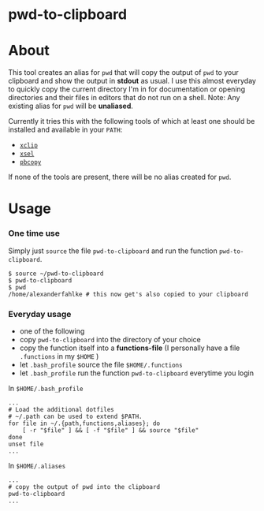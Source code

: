 pwd-to-clipboard
================

# About

This tool creates an alias for ```pwd``` that will copy the output of ```pwd``` to your clipboard and show the output in **stdout** as usual.
I use this almost everyday to quickly copy the current directory I'm in for documentation or opening directories and their files in editors that do not run on a shell.
Note: Any existing alias for ```pwd``` will be **unaliased**.

Currently it tries this with the following tools of which at least one should be installed and available in your ```PATH```:

- [```xclip```](http://linux.die.net/man/1/xclip "man page xclip")
- [```xsel```](http://linux.die.net/man/1/xsel "man page xsel")
- [```pbcopy```](https://developer.apple.com/library/mac/documentation/Darwin/Reference/ManPages/man1/pbcopy.1.html "man page pbcopy")

If none of the tools are present, there will be no alias created for ```pwd```.

# Usage

### One time use

Simply just ```source``` the file ```pwd-to-clipboard``` and run the function ```pwd-to-clipboard```.

	$ source ~/pwd-to-clipboard
	$ pwd-to-clipboard
	$ pwd
	/home/alexanderfahlke # this now get's also copied to your clipboard

### Everyday usage

- one of the following
 - copy ```pwd-to-clipboard``` into the directory of your choice
 - copy the function itself into a **functions-file** (I personally have a file ```.functions``` in my ```$HOME``` )
- let ```.bash_profile``` source the file ```$HOME/.functions```
- let ```.bash_profile``` run the function ```pwd-to-clipboard``` everytime you login

In ```$HOME/.bash_profile```

	...
	# Load the additional dotfiles
	# ~/.path can be used to extend $PATH.
	for file in ~/.{path,functions,aliases}; do
		[ -r "$file" ] && [ -f "$file" ] && source "$file"
	done
	unset file
	...

In ```$HOME/.aliases```

	...
	# copy the output of pwd into the clipboard
	pwd-to-clipboard
	...
